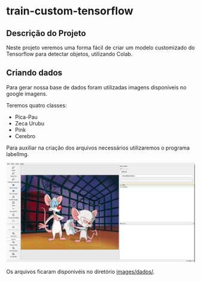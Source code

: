 # train-custom-tensorflow

## Descrição do Projeto
<p align="justify"> Neste projeto veremos uma forma fácil de criar um modelo customizado do Tensorflow para detectar objetos, utilizando Colab. </p>

Criando dados
----------
Para gerar nossa base de dados foram utilizadas imagens disponíveis no google imagens.

Teremos quatro classes:
  - Pica-Pau
  - Zeca Urubu
  - Pink
  - Cerebro
  
Para auxiliar na criação dos arquivos necessários utilizaremos o programa labelImg.

![Semantic description of image](/imagens/image1.png "labelImg")

Os arquivos ficaram disponivéis no diretório [images/dados/](images/dados/).




